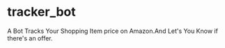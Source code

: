 # tracker_bot
A Bot Tracks Your Shopping Item price on Amazon.And Let's You Know if there's an offer.
